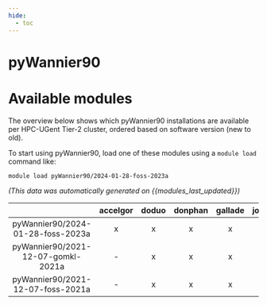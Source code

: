 ```yaml
---
hide:
  - toc
---
```


pyWannier90
===========

# Available modules


The overview below shows which pyWannier90 installations are available per HPC-UGent Tier-2 cluster, ordered based on software version (new to old).

To start using pyWannier90, load one of these modules using a `module load` command like:

```shell
module load pyWannier90/2024-01-28-foss-2023a
```

*(This data was automatically generated on {{modules_last_updated}})*  

| |accelgor|doduo|donphan|gallade|joltik|shinx|
| :---: | :---: | :---: | :---: | :---: | :---: | :---: |
|pyWannier90/2024-01-28-foss-2023a|x|x|x|x|x|x|
|pyWannier90/2021-12-07-gomkl-2021a|-|x|x|x|-|-|
|pyWannier90/2021-12-07-foss-2021a|-|x|x|x|-|-|
